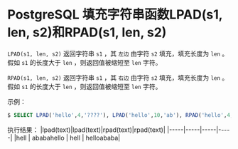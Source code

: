 # PostgreSQL 填充字符串函数LPAD(s1, len, s2)和RPAD(s1, len, s2)

`LPAD(s1, len, s2)` 返回字符串 `s1` ，其 `左边` 由字符 `s2` 填充，填充长度为 `len` 。假如 `s1` 的长度大于 `len` ，则返回值被缩短至 `len` 字符。

`RPAD(s1, len, s2)` 返回字符串 `s1` ，其 `右边` 由字符 `s2` 填充，填充长度为 `len` 。假如 `s1` 的长度大于 `len` ，则返回值被缩短至 `len` 字符。

示例：

```sql
$ SELECT LPAD('hello',4,'????'), LPAD('hello',10,'ab'), RPAD('hello',4,'????'), RPAD('hello',10,'ab');
```

执行结果：
|lpad(text)|lpad(text)|rpad(text)|rpad(text)|
|-----|-----|-----|-----|
|hell | ababahello | hell | helloababa|
